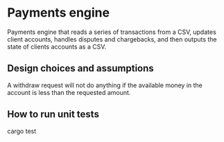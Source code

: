 # Payments engine

 Payments engine that reads a series of transactions
from a CSV, updates client accounts, handles disputes and chargebacks, and then outputs the
state of clients accounts as a CSV.

## Design choices and assumptions

A withdraw request will not do anything if the available money in the account is less than the requested amount.

## How to run unit tests
cargo test